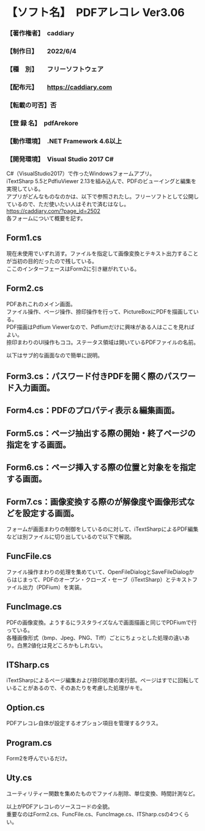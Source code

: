 # 【ソフト名】　PDFアレコレ Ver3.06  
### 【著作権者】　caddiary  
### 【制作日】　　2022/6/4  
### 【種　別】　　フリーソフトウェア  
### 【配布元】　　https://caddiary.com  
### 【転載の可否】否  
### 【登 録 名】　pdfArekore  
### 【動作環境】　.NET Framework 4.6以上  
### 【開発環境】　Visual Studio 2017 C#  

C#（VisualStudio2017）で作ったWindowsフォームアプリ。  
iTextSharp 5.5とPdfiuViewer 2.13を組み込んで、PDFのビューイングと編集を実現している。  
アプリがどんなものなのかは、以下で参照されたし。フリーソフトとして公開しているので、ただ使いたい人はそれで済むはなし。  
https://caddiary.com/?page_id=2502  
各フォームについて概要を記す。  

## Form1.cs  
現在未使用でいずれ消す。ファイルを指定して画像変換とテキスト出力することが当初の目的だったので残している。  
ここのインターフェースはForm2に引き継がれている。  
## Form2.cs  
PDFあれこれのメイン画面。  
ファイル操作、ページ操作、捺印操作を行って、PictureBoxにPDFを描画している。  
PDF描画はPdfium Viewerなので、Pdfiumだけに興味がある人はここを見ればよい。  
捺印まわりのUI操作もココ。ステータス領域は開いているPDFファイルの名前。  

以下はサブ的な画面なので簡単に説明。  
## Form3.cs：パスワード付きPDFを開く際のパスワード入力画面。  
## Form4.cs：PDFのプロパティ表示＆編集画面。  
## Form5.cs：ページ抽出する際の開始・終了ページの指定をする画面。  
## Form6.cs：ページ挿入する際の位置と対象をを指定する画面。  
## Form7.cs：画像変換する際のが解像度や画像形式などを設定する画面。  

フォームが画面まわりの制御をしているのに対して、iTextSharpによるPDF編集などは別ファイルに切り出しているので以下で解説。  
## FuncFile.cs  
ファイル操作まわりの処理を集めていて、OpenFileDialogとSaveFileDialogからはじまって、PDFのオープン・クローズ・セーブ（iTextSharp）とテキストファイル出力（PDFium）を実装。  
## FuncImage.cs  
PDFの画像変換。ようするにラスタライズなんで画面描画と同じでPDFiumで行っている。  
各種画像形式（bmp、Jpeg、PNG、Tiff）ごとにちょっとした処理の違いあり。白黒2値化は見どころかもしれない。  
## ITSharp.cs  
iTextSharpによるページ編集および捺印処理の実行部。ページはすでに回転していることがあるので、そのあたりを考慮した処理がキモ。  
## Option.cs  
PDFアレコレ自体が設定するオプション項目を管理するクラス。  
## Program.cs  
Form2を呼んでいるだけ。  
## Uty.cs  
ユーティリティー関数を集めたものでファイル削除、単位変換、時間計測など。  

以上がPDFアレコレのソースコードの全貌。  
重要なのはForm2.cs、FuncFile.cs、FuncImage.cs、ITSharp.csの4つくらい。  
